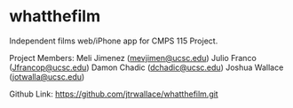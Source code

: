 # whatthefilm
Independent films web/iPhone app for CMPS 115 Project.

Project Members:
Meli Jimenez (mevjimen@ucsc.edu)
Julio Franco (Jfrancop@ucsc.edu)
Damon Chadic (dchadic@ucsc.edu)
Joshua Wallace (jotwalla@ucsc.edu)

Github Link: https://github.com/jtrwallace/whatthefilm.git
